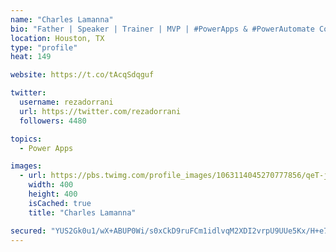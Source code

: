 ```yaml
---
name: "Charles Lamanna"
bio: "Father | Speaker | Trainer | MVP | #PowerApps & #PowerAutomate Community Super User | YouTuber Right-pointing triangle http://youtube.com/c/rezadorrani | Learn - Share - Clockwise rightwards and leftwards open circle arrows"
location: Houston, TX
type: "profile"
heat: 149

website: https://t.co/tAcqSdqguf

twitter:
  username: rezadorrani
  url: https://twitter.com/rezadorrani
  followers: 4480

topics:
  - Power Apps

images:
  - url: https://pbs.twimg.com/profile_images/1063114045270777856/qeT-jpWr_400x400.jpg
    width: 400
    height: 400
    isCached: true
    title: "Charles Lamanna"

secured: "YUS2Gk0u1/wX+ABUP0Wi/s0xCkD9ruFCm1idlvqM2XDI2vrpU9UUe5Kx/H+e7A0PRR/mw0EbsY/J/7c3zuPtkFvcC/55wQumsNDqaFD0v9V5LavkFqP+m3zRiaBY40QLjKj4nm19z+acT8i6WKh2OKzrt+oElATpebtv7F8vw8GSs2I2hSzDeZMdUsegQaJDRoHpt19xWqM5xhdcu2ZAGq0jOhr2Me18Ydks9ItGYTeAhNJO/a6nGMbCLhpQ9LlS1bOO3RgppDyTpNvHyAK2YdEbohgXqVttQ/5CPAYVXc4COkNvO1CrX80UzqhBjRUangzwKENH/qLwAo067pQ7nKsFH9F522MdZGGiNrrii288oESlx+MFG56uuaq4JZ4iMYukBupQZh7ZR4NiWKKj0b231vP2xwesVt5+6Lw6itY=;x6xyMEFVHBYqM3uIIqjcIg=="
---
```


